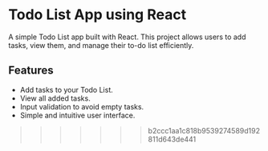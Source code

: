 
# Todo List App using React

A simple Todo List app built with React. This project allows users to add tasks, view them, and manage their to-do list efficiently.

## Features
- Add tasks to your Todo List.
- View all added tasks.
- Input validation to avoid empty tasks.
- Simple and intuitive user interface.
>>>>>>> b2ccc1aa1c818b9539274589d192811d643de441
